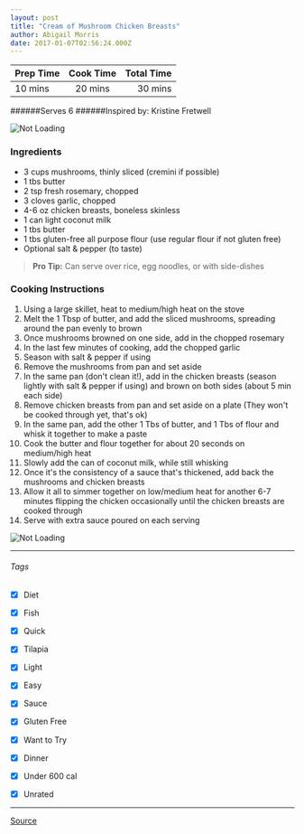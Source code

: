 ```yaml
---
layout: post
title: "Cream of Mushroom Chicken Breasts"
author: Abigail Morris
date: 2017-01-07T02:56:24.000Z
---
```


| Prep Time  | Cook Time    | Total Time  |
| ---------- |:------------:| -----------:|
| 10 mins    | 20 mins      | 30 mins     |


######Serves 6
######Inspired by: Kristine Fretwell

![Not Loading](http://i.imgur.com/Ih2f9oK.png)

### Ingredients

* 3 cups mushrooms, thinly sliced (cremini if possible)
* 1 tbs butter
* 2 tsp fresh rosemary, chopped
* 3 cloves garlic, chopped
* 4-6 oz chicken breasts, boneless skinless
* 1 can light coconut milk
* 1 tbs butter
* 1 tbs gluten-free all purpose flour (use regular flour if not gluten free)
* Optional salt & pepper (to taste)

> **Pro Tip:** Can serve over rice, egg noodles, or with side-dishes

### Cooking Instructions

1. Using a large skillet, heat to medium/high heat on the stove
2. Melt the 1 Tbsp of butter, and add the sliced mushrooms, spreading around the pan evenly to brown
3. Once mushrooms browned on one side, add in the chopped rosemary
4. In the last few minutes of cooking, add the chopped garlic
5. Season with salt & pepper if using
6. Remove the mushrooms from pan and set aside
7. In the same pan (don't clean it!), add in the chicken breasts (season lightly with salt & pepper if using) and brown on both sides (about 5 min each side)
8. Remove chicken breasts from pan and set aside on a plate (They won't be cooked through yet, that's ok)
9. In the same pan, add the other 1 Tbs of butter, and 1 Tbs of flour and whisk it together to make a paste
10. Cook the butter and flour together for about 20 seconds on medium/high heat
11. Slowly add the can of coconut milk, while still whisking
12. Once it's the consistency of a sauce that's thickened, add back the mushrooms and chicken breasts
13. Allow it all to simmer together on low/medium heat for another 6-7 minutes flipping the chicken occasionally until the chicken breasts are cooked through
14. Serve with extra sauce poured on each serving

![Not Loading](http://i.imgur.com/E6Kolh4.png)

---

###### Tags
- [x] Diet
- [x] Fish
- [x] Quick
- [x] Tilapia
- [x] Light
- [x] Easy
- [x] Sauce
- [x] Gluten Free
- [x] Want to Try
- [x] Dinner
- [x] Under 600 cal
- [x] Unrated


---

[Source](http://www.busybuthealthy.com/cream-mushroom-chicken-breasts/)

